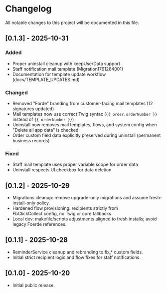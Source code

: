 # Changelog

All notable changes to this project will be documented in this file.

## [0.1.3] - 2025-10-31

### Added
- Proper uninstall cleanup with keepUserData support
- Staff notification mail template (Migration1761264001)
- Documentation for template update workflow (docs/TEMPLATE_UPDATES.md)

### Changed
- Removed "Förde" branding from customer-facing mail templates (12 signatures updated)
- Mail templates now use correct Twig syntax (`{{ order.orderNumber }}` instead of `{{ orderNumber }}`)
- Uninstall now removes mail templates, flows, and system config when "Delete all app data" is checked
- Order custom field data explicitly preserved during uninstall (permanent business records)

### Fixed
- Staff mail template uses proper variable scope for order data
- Uninstall respects UI checkbox for data deletion

## [0.1.2] - 2025-10-29

- Migrations cleanup: remove upgrade-only migrations and assume fresh-install-only policy.
- Hardened flow provisioning: recipients strictly from FbClickCollect.config, no Twig or core fallbacks.
- Local dev: makefile/scripts adjustments aligned to fresh installs; avoid legacy Foerde references.

## [0.1.1] - 2025-10-28

- ReminderService cleanup and rebranding to fb_* custom fields.
- Initial strict recipient logic and flow fixes for staff notifications.

## [0.1.0] - 2025-10-20

- Initial public release.
